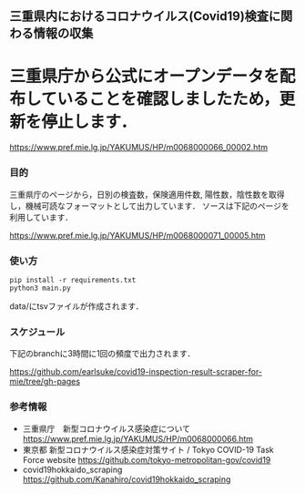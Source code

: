 ## 三重県内におけるコロナウイルス(Covid19)検査に関わる情報の収集

# 三重県庁から公式にオープンデータを配布していることを確認しましたため，更新を停止します．
https://www.pref.mie.lg.jp/YAKUMUS/HP/m0068000066_00002.htm

### 目的

三重県庁のページから，日別の検査数，保険適用件数, 陽性数，陰性数を取得し，機械可読なフォーマットとして出力しています．
ソースは下記のページを利用しています．

https://www.pref.mie.lg.jp/YAKUMUS/HP/m0068000071_00005.htm


### 使い方

```Shell
pip install -r requirements.txt
python3 main.py
```

data/にtsvファイルが作成されます．

### スケジュール

下記のbranchに3時間に1回の頻度で出力されます．

https://github.com/earlsuke/covid19-inspection-result-scraper-for-mie/tree/gh-pages

### 参考情報

- 三重県庁　新型コロナウイルス感染症について　https://www.pref.mie.lg.jp/YAKUMUS/HP/m0068000066.htm
- 東京都 新型コロナウイルス感染症対策サイト / Tokyo COVID-19 Task Force website https://github.com/tokyo-metropolitan-gov/covid19
- covid19hokkaido_scraping https://github.com/Kanahiro/covid19hokkaido_scraping
